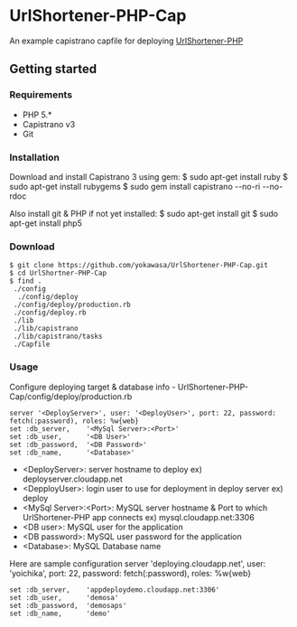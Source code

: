 # UrlShortener-PHP-Cap
An example capistrano capfile for deploying [UrlShortener-PHP](https://github.com/yokawasa/UrlShortener-PHP)

## Getting started
### Requirements
- PHP 5.*
- Capistrano v3
- Git

### Installation 
Download and install Capistrano 3 using gem:
    $ sudo apt-get install ruby
    $ sudo apt-get install rubygems
    $ sudo gem install capistrano --no-ri --no-rdoc

Also install git & PHP if not yet installed:
    $ sudo apt-get install git
    $ sudo apt-get install php5

### Download
    $ git clone https://github.com/yokawasa/UrlShortener-PHP-Cap.git
    $ cd UrlShortner-PHP-Cap
    $ find .
     ./config
      ./config/deploy
     ./config/deploy/production.rb
     ./config/deploy.rb
     ./lib
     ./lib/capistrano
     ./lib/capistrano/tasks
     ./Capfile

### Usage
Configure deploying target & database info - UrlShortener-PHP-Cap/config/deploy/production.rb

    server '<DeployServer>', user: '<DeployUser>', port: 22, password: fetch(:password), roles: %w{web}
    set :db_server,    '<MySql Server>:<Port>'
    set :db_user,      '<DB User>'
    set :db_password,  '<DB Password>'
    set :db_name,      '<Database>'

- \<DeployServer\>: server hostname to deploy  ex) deployserver.cloudapp.net
- \<DepployUser\>: login user to use for deployment in deploy server  ex) deploy
- \<MySql Server\>:\<Port\>: MySQL server hostname & Port to which UrlShortener-PHP app connects ex) mysql.cloudapp.net:3306
- \<DB user\>:   MySQL user for the application
- \<DB password\>:   MySQL user password for the application
- \<Database\>:   MySQL Database name

Here are sample configuration
    server 'deploying.cloudapp.net', user: 'yoichika', port: 22, password: fetch(:password), roles: %w{web}
     
    set :db_server,    'appdeploydemo.cloudapp.net:3306'
    set :db_user,      'demosa'
    set :db_password,  'demosaps'
    set :db_name,      'demo'
